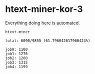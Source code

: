 # htext-miner-kor-3

Everything doing here is automated.

```
htext-miner

total: 6090/9855 (61.796042617960424%)

job0: 1100
job1: 1276
job2: 1200
job3: 1315
job4: 1199
```